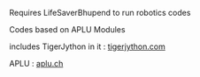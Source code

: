 Requires LifeSaverBhupend to run robotics codes

Codes based on APLU Modules

includes TigerJython in it : [tigerjython.com](http://www.tigerjython.com)

APLU : [aplu.ch](http://www.aplu.ch)